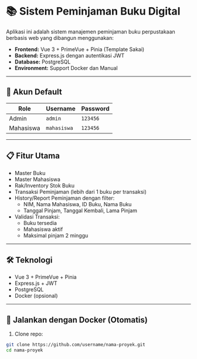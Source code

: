 # 📚 Sistem Peminjaman Buku Digital

Aplikasi ini adalah sistem manajemen peminjaman buku perpustakaan berbasis web yang dibangun menggunakan:

- **Frontend:** Vue 3 + PrimeVue + Pinia (Template Sakai)
- **Backend:** Express.js dengan autentikasi JWT
- **Database:** PostgreSQL
- **Environment:** Support Docker dan Manual

---

## 👤 Akun Default

| Role     | Username    | Password |
|----------|-------------|----------|
| Admin    | `admin`     | `123456` |
| Mahasiswa| `mahasiswa` | `123456` |

---

## 📋 Fitur Utama

- Master Buku
- Master Mahasiswa
- Rak/Inventory Stok Buku
- Transaksi Peminjaman (lebih dari 1 buku per transaksi)
- History/Report Peminjaman dengan filter:
  - NIM, Nama Mahasiswa, ID Buku, Nama Buku
  - Tanggal Pinjam, Tanggal Kembali, Lama Pinjam
- Validasi Transaksi:
  - Buku tersedia
  - Mahasiswa aktif
  - Maksimal pinjam 2 minggu

---

## 🛠 Teknologi

- Vue 3 + PrimeVue + Pinia
- Express.js + JWT
- PostgreSQL
- Docker (opsional)

---

## 🐳 Jalankan dengan Docker (Otomatis)

1. Clone repo:
```bash
git clone https://github.com/username/nama-proyek.git
cd nama-proyek
